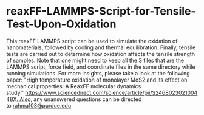# reaxFF-LAMMPS-Script-for-Tensile-Test-Upon-Oxidation
This reaxFF LAMMPS script can be used to simulate the oxidation of nanomaterials, followed by cooling and thermal equilibration. Finally, tensile tests are carried out to determine how oxidation affects the tensile strength of samples. Note that one might need to keep all the 3 files that are the LAMMPS script, force field, and coordinate files in the same directory while running simulations. For more insights, please take a look at the following paper: "High temperature oxidation of monolayer MoS2 and its effect on mechanical properties: A ReaxFF molecular dynamics study." https://www.sciencedirect.com/science/article/pii/S246802302100448X. Also, any unanswered questions can be directed to rahma103@purdue.edu
